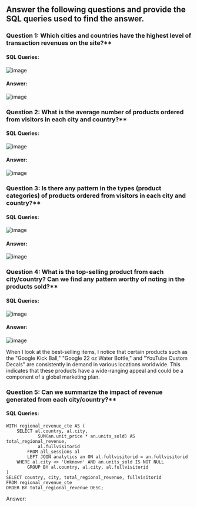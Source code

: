 ## Answer the following questions and provide the SQL queries used to find the answer.

    
### Question 1: Which cities and countries have the highest level of transaction revenues on the site?**


#### SQL Queries:

![image](https://github.com/Nathan-13/SQL-Project/assets/28906249/3c33a705-fcd4-4f81-9161-996a01aacc57)


#### Answer:

![image](https://github.com/Nathan-13/SQL-Project/assets/28906249/2a96cae2-aa77-4f2f-9a74-9768c7dd5ad4)




### Question 2: What is the average number of products ordered from visitors in each city and country?**


#### SQL Queries:

![image](https://github.com/Nathan-13/SQL-Project/assets/28906249/2847c739-686f-4b89-8874-32cf56dc6fff)


#### Answer:

![image](https://github.com/Nathan-13/SQL-Project/assets/28906249/6314a9c6-06e6-43b5-aa87-317c9a29e0f7)


### Question 3: Is there any pattern in the types (product categories) of products ordered from visitors in each city and country?**


#### SQL Queries:

![image](https://github.com/Nathan-13/SQL-Project/assets/28906249/01130dcb-a5c0-4cd8-b0b1-4a310a4a541c)


#### Answer:

![image](https://github.com/Nathan-13/SQL-Project/assets/28906249/6f727aac-1ab7-4a5e-93e0-6e805ba693a0)



### Question 4: What is the top-selling product from each city/country? Can we find any pattern worthy of noting in the products sold?**


#### SQL Queries:

![image](https://github.com/Nathan-13/SQL-Project/assets/28906249/d0a20f6b-98c3-465d-90d8-78144e528ec6)


#### Answer:

![image](https://github.com/Nathan-13/SQL-Project/assets/28906249/4bddec89-0ba5-40fd-aac5-cb810fb62a15)



When I look at the best-selling items, I notice that certain products such as the "Google Kick Ball," "Google 22 oz Water Bottle," and "YouTube Custom Decals" are consistently in demand in various locations worldwide. This indicates that these products have a wide-ranging appeal and could be a component of a global marketing plan.

### Question 5: Can we summarize the impact of revenue generated from each city/country?**

#### SQL Queries:

	WITH regional_revenue_cte AS (
   		SELECT al.country, al.city,
        		SUM(an.unit_price * an.units_sold) AS total_regional_revenue,
        		al.fullvisitorid
    		FROM all_sessions al
    		LEFT JOIN analytics an ON al.fullvisitorid = an.fullvisitorid
		WHERE al.city <> 'Unknown' AND an.units_sold IS NOT NULL
    		GROUP BY al.country, al.city, al.fullvisitorid
	)
	SELECT country, city, total_regional_revenue, fullvisitorid
	FROM regional_revenue_cte
	ORDER BY total_regional_revenue DESC;

Answer:








